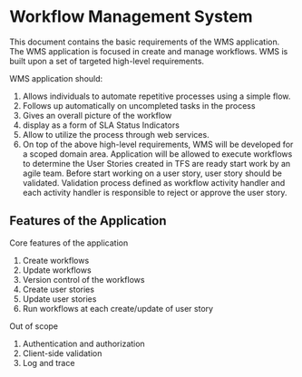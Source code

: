 # Workflow Management System
This document contains the basic requirements of the WMS application. The WMS application is focused in create and manage workflows. WMS is built upon a set of targeted high-level requirements.

WMS application should:

1. Allows individuals to automate repetitive processes using a simple flow.
2. Follows up automatically on uncompleted tasks in the process
3. Gives an overall picture of the workflow
4. display as a form of SLA Status Indicators
5. Allow to utilize the process through web services.
6. On top of the above high-level requirements, WMS will be developed for a scoped domain area. Application will be allowed to execute workflows to determine the User Stories created in TFS are ready start work by an agile team. Before start working on a user story, user story should be validated. Validation process defined as workflow activity handler and each activity handler is responsible to reject or approve the user story.

## Features of the Application
Core features of the application

1. Create workflows
2. Update workflows
3. Version control of the workflows
4. Create user stories
5. Update user stories
6. Run workflows at each create/update of user story

Out of scope

1. Authentication and authorization
2. Client-side validation
3. Log and trace
